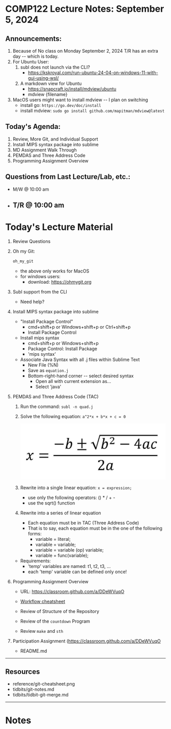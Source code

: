# COMP122 Lecture Notes: September 5, 2024

## Announcements:
   1. Because of No class on Monday September 2, 2024
      T/R has an extra day -- which is today.
   1. For Ubuntu User:
      1. subl does not launch via the CLI?
         - https://kskroyal.com/run-ubuntu-24-04-on-windows-11-with-gui-using-wsl/
      1. A markdown view for Ubuntu
         - https://snapcraft.io/install/mdview/ubuntu
         - mdview {filename}
   1. MacOS users might want to install mdview -- I plan on switching
      - install go: `https://go.dev/doc/install`
      - install mdview: `sudo go install github.com/mapitman/mdview@latest`

## Today's Agenda:
   1. Review, More Git, and Individual Support
   1. Install MIPS syntax package into sublime
   1. MD Assignment Walk Through
   1. PEMDAS and Three Address Code
   1. Programming Assignment Overview

## Questions from Last Lecture/Lab, etc.:
   * M/W @ 10:00 am

   * T/R @ 10:00 am
     -

# Today's Lecture Material
  1. Review Questions
  1. Oh my Git:  
     ```bash
     oh_my_git
     ```
     * the above only works for MacOS
     * for windows users:
       - download: https://ohmygit.org

  1. Subl support from the CLI
     - Need help?

  1. Install MIPS syntax package into sublime
     - "Install Package Control"
        * cmd+shift+p  or Windows+shift+p or Ctrl+shift+p
        * Install Package Control
      - Install mips syntax
        * cmd+shift+p or Windows+shift+p
        * Package Control: Install Package 
        * 'mips syntax'
      - Associate Java Syntax with all .j files within Sublime Text
        * New File (%N)
        * Save as `equation.j`
        * Bottom-right-hand corner -- select desired syntax
          - Open all with current extension as...
          - Select 'java'

  1. PEMDAS and Three Address Code (TAC)
     1. Run the command:  `subl -n quad.j`

     1. Solve the following equation:  ``a^2*x + b*x + c = 0``

        ![Quadratic Formula](quadratic_formula.png)

     1. Rewrite into a single linear equation: ``x = expression;``
        - use only the following operators: () * / + -
        - use the sqrt() function

     1. Rewrite into a series of linear equation
        - Each equation must be in TAC (Three Address Code)
        - That is to say, each equation must be in the one of the following forms:
          * variable = literal;
          * variable = variable;
          * variable = variable (op) variable;
          * variable = func(variable);

     * Requirements:
       - 'temp' variables are named: t1, t2, t3, ...
       - each 'temp' variable can be defined only once!

  1. Programming Assignment Overview
     - URL: https://classroom.github.com/a/DDeWVuqO
     - [Workflow cheatsheet](../reference/programming_workflow.md)

     - Review of Structure of the Repository
     - Review of the `countdown` Program
     - Review `make` and `sth`


  1. Participation Assignment (https://classroom.github.com/a/DDeWVuqO
     - README.md

---
## Resources
   * reference/git-cheatsheet.png
   * tidbits/git-notes.md
   * tidbits/tidbit-git-merge.md 



---
<!-- This section is for student's to place their own notes. -->
<!-- This section will not be updated by the Professor.   -->

# Notes  

